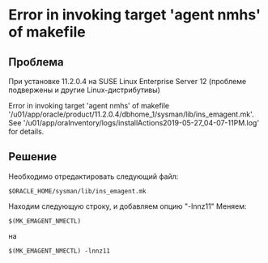 # Error in invoking target 'agent nmhs' of makefile

## Проблема

При установке 11.2.0.4 на SUSE Linux Enterprise Server 12 (проблеме подвержены и другие Linux-дистрибутивы)

Error in invoking target 'agent nmhs' of makefile '/u01/app/oracle/product/11.2.0.4/dbhome_1/sysman/lib/ins_emagent.mk'. See '/u01/app/oraInventory/logs/installActions2019-05-27_04-07-11PM.log' for details.

## Решение

Необходимо отредактировать следующий файл:

```
$ORACLE_HOME/sysman/lib/ins_emagent.mk
```

Находим следующую строку, и добавляем опцию "-lnnz11"
Меняем:
```
$(MK_EMAGENT_NMECTL)
```
на
```
$(MK_EMAGENT_NMECTL) -lnnz11
```